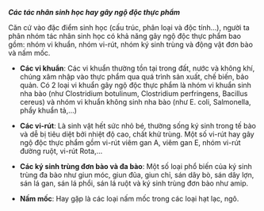 ***Các tác nhân sinh học hay gây ngộ độc thực phẩm*** 

Căn cứ vào đặc điểm sinh học (cấu trúc, phân loại và độc tính...), người ta phân nhóm tác nhân sinh học có khả năng gây ngộ độc thực phẩm bao gồm: nhóm vi khuẩn, nhóm vi-rút, nhóm ký sinh trùng và động vật đơn bào và nấm mốc.

- **Các vi khuẩn**: Các vi khuẩn thường tồn tại trong đất, nước và không khí, chúng xâm nhập vào thực phẩm qua quá trình sản xuất, chế biến, bảo quản. Có 2 loại vi khuẩn gây ngộ độc thực phẩm là nhóm vi khuẩn sinh nha bào (như Clostridium botulinum, Clostridium perfringens, Bacillus cereus) và nhóm vi khuẩn không sinh nha bào (như E. coli, Salmonella, phẩy khuẩn tả,...)

- **Các vi-rút**: Là sinh vật hết sức nhỏ bé, thường sống ký sinh trong tế bào và dễ bị tiêu diệt bởi nhiệt độ cao, chất khử trùng. Một số vi-rút hay gây ngộ độc thực phẩm gồm vi-rút viêm gan A, viêm gan E, nhóm vi-rút đường ruột, vi-rút Rota,...

- **Các ký sinh trùng đơn bào và đa bào**: Một số loại phổ biến của ký sinh trùng đa bào như giun móc, giun đũa, giun chỉ, sán dây bò, sán dây lợn, sán lá gan, sán lá phổi, sán lá ruột và ký sinh trùng đơn bào như amip.

- **Nấm mốc**: Hay gặp là các loại nấm mốc trong các loại hạt lạc, ngô.